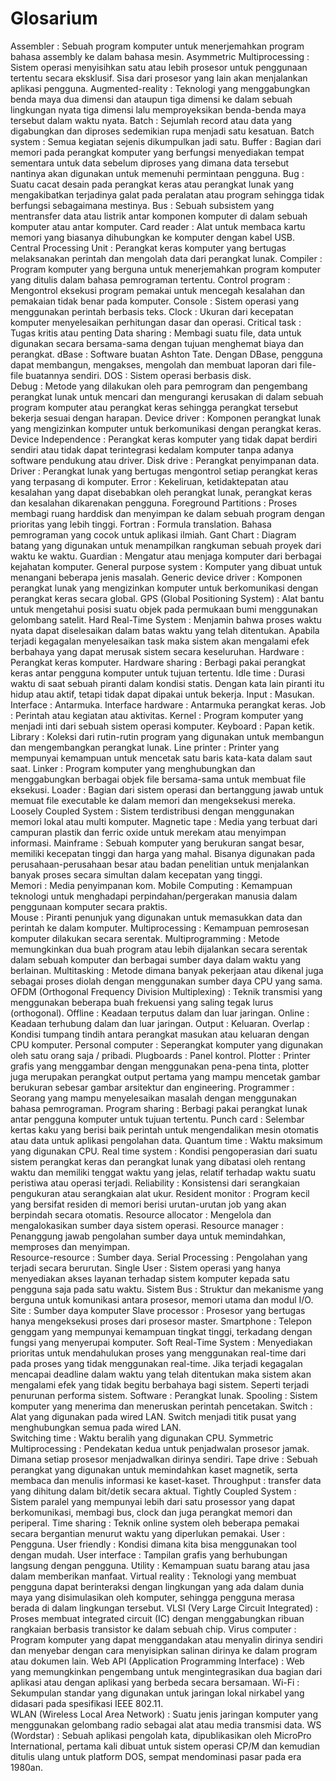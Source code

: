 # Glosarium

Assembler : Sebuah program komputer untuk menerjemahkan program bahasa assembly ke dalam bahasa mesin. Asymmetric
Multiprocessing : Sistem operasi menyisihkan satu atau lebih prosesor untuk penggunaan tertentu secara eksklusif. Sisa dari prosesor yang lain akan menjalankan aplikasi pengguna.
Augmented-reality : Teknologi yang menggabungkan benda maya dua dimensi dan ataupun tiga dimensi ke dalam sebuah lingkungan nyata tiga dimensi lalu memproyeksikan benda-benda maya tersebut dalam waktu nyata.
Batch : Sejumlah record atau data yang digabungkan dan diproses sedemikian rupa menjadi satu kesatuan.
Batch system : Semua kegiatan sejenis dikumpulkan jadi satu.
Buffer : Bagian dari memori pada perangkat komputer yang berfungsi menyediakan tempat sementara untuk data sebelum diproses yang dimana data tersebut nantinya akan digunakan untuk memenuhi permintaan pengguna.
Bug : Suatu cacat desain pada perangkat keras atau perangkat lunak yang mengakibatkan terjadinya galat pada peralatan atau program sehingga tidak berfungsi sebagaimana mestinya.
Bus : Sebuah subsistem yang mentransfer data atau listrik antar komponen komputer di dalam sebuah komputer atau antar komputer.
Card reader : Alat untuk membaca kartu memori yang biasanya dihubungkan ke komputer dengan kabel USB.
Central Processing Unit : Perangkat keras komputer yang bertugas melaksanakan perintah dan mengolah data dari perangkat lunak.
Compiler : Program komputer yang berguna untuk menerjemahkan program komputer yang ditulis dalam bahasa pemrograman tertentu.
Control program : Mengontrol eksekusi program pemakai untuk mencegah kesalahan dan pemakaian tidak benar pada komputer.
Console : Sistem operasi yang menggunakan perintah berbasis teks.
Clock : Ukuran dari kecepatan komputer menyelesaikan perhitungan dasar dan operasi.
Critical task : Tugas kritis atau penting
Data sharing : Membagi suatu file, data untuk digunakan secara bersama-sama dengan tujuan menghemat biaya dan perangkat.
dBase : Software buatan Ashton Tate. Dengan DBase, pengguna dapat membangun, mengakses, mengolah dan membuat laporan dari file-file buatannya sendiri.
DOS : Sistem operasi berbasis disk.  
Debug : Metode yang dilakukan oleh para pemrogram dan pengembang perangkat lunak untuk mencari dan mengurangi kerusakan di dalam sebuah program komputer atau perangkat keras sehingga perangkat tersebut bekerja sesuai dengan harapan.
Device driver : Komponen perangkat lunak yang mengizinkan komputer untuk berkomunikasi dengan perangkat keras.
Device Independence : Perangkat keras komputer yang tidak dapat berdiri sendiri atau tidak dapat terintegrasi kedalam komputer tanpa adanya software pendukung atau driver.
Disk drive : Perangkat penyimpanan data.
Driver : Perangkat lunak yang bertugas mengontrol setiap perangkat keras yang terpasang di komputer.
Error : Kekeliruan, ketidaktepatan atau kesalahan yang dapat disebabkan oleh perangkat lunak, perangkat keras dan kesalahan dikarenakan pengguna.
Foreground Partitions : Proses membagi ruang harddisk dan menyimpan ke dalam sebuah program dengan prioritas yang lebih tinggi.
Fortran : Formula translation. Bahasa pemrograman yang cocok untuk aplikasi ilmiah.
Gant Chart : Diagram batang yang digunakan untuk menampilkan rangkuman sebuah proyek dari waktu ke waktu.
Guardian : Mengatur atau menjaga komputer dari berbagai kejahatan komputer.
General purpose system : Komputer yang dibuat untuk menangani beberapa jenis masalah.
Generic device driver : Komponen perangkat lunak yang mengizinkan komputer untuk berkomunikasi dengan perangkat keras secara global.
GPS (Global Positioning System) : Alat bantu untuk mengetahui posisi suatu objek pada permukaan bumi menggunakan gelombang satelit.
Hard Real-Time System : Menjamin bahwa proses waktu nyata dapat diselesaikan dalam batas waktu yang telah ditentukan. Apabila terjadi kegagalan menyelesaikan task maka sistem akan mengalami efek berbahaya yang dapat merusak sistem secara keseluruhan.
Hardware : Perangkat keras komputer.
Hardware sharing : Berbagi pakai perangkat keras antar pengguna komputer untuk tujuan tertentu.
Idle time : Durasi waktu di saat sebuah piranti dalam kondisi statis. Dengan kata lain piranti itu hidup atau aktif, tetapi tidak dapat dipakai untuk bekerja.
Input : Masukan.
Interface : Antarmuka.
Interface hardware : Antarmuka perangkat keras.
Job : Perintah atau kegiatan atau aktivitas.
Kernel : Program komputer yang menjadi inti dari sebuah sistem operasi komputer.
Keyboard : Papan ketik.
Library : Koleksi dari rutin-rutin program yang digunakan untuk membangun dan mengembangkan perangkat lunak.
Line printer : Printer yang mempunyai kemampuan untuk mencetak satu baris kata-kata dalam saut saat.
Linker : Program komputer yang menghubungkan dan menggabungkan berbagai objek file bersama-sama untuk membuat file eksekusi.
Loader : Bagian dari sistem operasi dan bertanggung jawab untuk memuat file executable ke dalam memori dan mengeksekusi mereka.
Loosely Coupled System : Sistem terdistribusi dengan menggunakan memori lokal atau multi komputer.
Magnetic tape : Media yang terbuat dari campuran plastik dan ferric oxide untuk merekam atau menyimpan informasi.
Mainframe : Sebuah komputer yang berukuran sangat besar, memiliki kecepatan tinggi dan harga yang mahal. Bisanya digunakan pada perusahaan-perusahaan besar atau badan penelitian untuk menjalankan banyak proses secara simultan dalam kecepatan yang tinggi.  
Memori : Media penyimpanan kom.
Mobile Computing : Kemampuan teknologi untuk menghadapi perpindahan/pergerakan manusia dalam penggunaan komputer secara praktis.  
Mouse : Piranti penunjuk yang digunakan untuk memasukkan data dan perintah ke dalam komputer.
Multiprocessing : Kemampuan pemrosesan komputer dilakukan secara serentak.
Multiprogramming : Metode memungkinkan dua buah program atau lebih dijalankan secara serentak dalam sebuah komputer dan berbagai sumber daya dalam waktu yang berlainan.
Multitasking : Metode dimana banyak pekerjaan atau dikenal juga sebagai proses diolah dengan menggunakan sumber daya CPU yang sama.
OFDM (Orthogonal Frequency Division Multiplexing) : Teknik transmisi yang menggunakan beberapa buah frekuensi yang saling tegak lurus (orthogonal).
Offline : Keadaan terputus dalam dan luar jaringan.
Online : Keadaan terhubung dalam dan luar jaringan.
Output : Keluaran.
Overlap : Kondisi tumpang tindih antara perangkat masukan atau keluaran dengan CPU komputer.
Personal computer : Seperangkat komputer yang digunakan oleh satu orang saja / pribadi.
Plugboards : Panel kontrol.
Plotter : Printer grafis yang menggambar dengan menggunakan pena-pena tinta, plotter juga merupakan perangkat output pertama yang mampu mencetak gambar berukuran sebesar gambar arsitektur dan engineering.
Programmer : Seorang yang mampu menyelesaikan masalah dengan menggunakan bahasa pemrograman.
Program sharing : Berbagi pakai perangkat lunak antar pengguna komputer untuk tujuan tertentu.
Punch card : Selembar kertas kaku yang berisi baik perintah untuk mengendalikan mesin otomatis atau data untuk aplikasi pengolahan data.
Quantum time : Waktu maksimum yang digunakan CPU.
Real time system : Kondisi pengoperasian dari suatu sistem perangkat keras dan perangkat lunak yang dibatasi oleh rentang waktu dan memiliki tenggat waktu yang jelas, relatif terhadap waktu suatu peristiwa atau operasi terjadi.
Reliability : Konsistensi dari serangkaian pengukuran atau serangkaian alat ukur.
Resident monitor : Program kecil yang bersifat residen di memori berisi urutan-urutan job yang akan berpindah secara otomatis.
Resource allocator : Mengelola dan mengalokasikan sumber daya sistem operasi.
Resource manager : Penanggung jawab pengolahan sumber daya untuk memindahkan, memproses dan menyimpan.  
Resource-resource : Sumber daya.
Serial Processing : Pengolahan yang terjadi secara berurutan.
Single User : Sistem operasi yang hanya menyediakan akses layanan terhadap sistem komputer kepada satu pengguna saja pada satu waktu.
Sistem Bus : Struktur dan mekanisme yang berguna untuk komunikasi antara prosesor, memori utama dan modul I/O.
Site : Sumber daya komputer
Slave processor : Prosesor yang bertugas hanya mengeksekusi proses dari prosesor master.
Smartphone : Telepon genggam yang mempunyai kemampuan tingkat tinggi, terkadang dengan fungsi yang menyerupai komputer.
Soft Real-Time System : Menyediakan prioritas untuk mendahulukan proses yang menggunakan real-time dari pada proses yang tidak menggunakan real-time. Jika terjadi kegagalan mencapai deadline dalam waktu yang telah ditentukan maka sistem akan mengalami efek yang tidak begitu berbahaya bagi sistem. Seperti terjadi penurunan performa sistem.
Software : Perangkat lunak.
Spooling : Sistem komputer yang menerima dan meneruskan perintah pencetakan.
Switch : Alat yang digunakan pada wired LAN. Switch menjadi titik pusat yang menghubungkan semua pada wired LAN.  
Switching time : Waktu beralih yang digunakan CPU.
Symmetric Multiprocessing : Pendekatan kedua untuk penjadwalan prosesor jamak. Dimana setiap prosesor menjadwalkan dirinya sendiri.
Tape drive : Sebuah perangkat yang digunakan untuk memindahkan kaset magnetik, serta membaca dan menulis informasi ke kaset-kaset.
Throughput : transfer data yang dihitung dalam bit/detik secara aktual.
Tightly Coupled System : Sistem paralel yang mempunyai lebih dari satu prosessor yang dapat berkomunikasi, membagi bus, clock dan juga perangkat memori dan periperal.
Time sharing : Teknik online system oleh beberapa pemakai secara bergantian menurut waktu yang diperlukan pemakai.
User : Pengguna.
User friendly : Kondisi dimana kita bisa menggunakan tool dengan mudah.
User interface : Tampilan grafis yang berhubungan langsung dengan pengguna.
Utility : Kemampuan suatu barang atau jasa dalam memberikan manfaat.
Virtual reality : Teknologi yang membuat pengguna dapat berinteraksi dengan lingkungan yang ada dalam dunia maya yang disimulasikan oleh komputer, sehingga pengguna merasa berada di dalam lingkungan tersebut.
VLSI (Very Large Circuit Integrated) : Proses membuat integrated circuit (IC) dengan menggabungkan ribuan rangkaian berbasis transistor ke dalam sebuah chip.
Virus computer : Program komputer yang dapat menggandakan atau menyalin dirinya sendiri dan menyebar dengan cara menyisipkan salinan dirinya ke dalam program atau dokumen lain.
Web API (Application Programming Interface) : Web yang memungkinkan pengembang untuk mengintegrasikan dua bagian dari aplikasi atau dengan aplikasi yang berbeda secara bersamaan.
Wi-Fi : Sekumpulan standar yang digunakan untuk jaringan lokal nirkabel yang didasari pada spesifikasi IEEE 802.11.  
WLAN (Wireless Local Area Network) : Suatu jenis jaringan komputer yang menggunakan gelombang radio sebagai alat atau media transmisi data.
WS (Wordstar) : Sebuah aplikasi pengolah kata, dipublikasikan oleh MicroPro International, pertama kali dibuat untuk sistem operasi CP/M dan kemudian ditulis ulang untuk platform DOS, sempat mendominasi pasar pada era 1980an.
